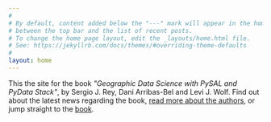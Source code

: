 ```yaml
---
#
# By default, content added below the "---" mark will appear in the home page
# between the top bar and the list of recent posts.
# To change the home page layout, edit the _layouts/home.html file.
# See: https://jekyllrb.com/docs/themes/#overriding-theme-defaults
#
layout: home
---
```


This the site for the book *"Geographic Data Science with PySAL and PyData
Stack"*, by Sergio J. Rey, Dani Arribas-Bel and Levi J. Wolf. Find out about
the latest news regarding the book, 
[read more about the authors](/authors), or jump straight to the
[book](http://geographicdata.science/book).
